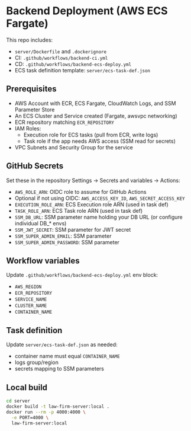 # Backend Deployment (AWS ECS Fargate)

This repo includes:
- `server/Dockerfile` and `.dockerignore`
- CI: `.github/workflows/backend-ci.yml`
- CD: `.github/workflows/backend-ecs-deploy.yml`
- ECS task definition template: `server/ecs-task-def.json`

## Prerequisites
- AWS Account with ECR, ECS Fargate, CloudWatch Logs, and SSM Parameter Store
- An ECS Cluster and Service created (Fargate, awsvpc networking)
- ECR repository matching `ECR_REPOSITORY`
- IAM Roles:
  - Execution role for ECS tasks (pull from ECR, write logs)
  - Task role if the app needs AWS access (SSM read for secrets)
- VPC Subnets and Security Group for the service

## GitHub Secrets
Set these in the repository Settings → Secrets and variables → Actions:
- `AWS_ROLE_ARN`: OIDC role to assume for GitHub Actions
- Optional if not using OIDC: `AWS_ACCESS_KEY_ID`, `AWS_SECRET_ACCESS_KEY`
- `EXECUTION_ROLE_ARN`: ECS Execution role ARN (used in task def)
- `TASK_ROLE_ARN`: ECS Task role ARN (used in task def)
- `SSM_DB_URL`: SSM parameter name holding your DB URL (or configure individual DB_* envs)
- `SSM_JWT_SECRET`: SSM parameter for JWT secret
- `SSM_SUPER_ADMIN_EMAIL`: SSM parameter
- `SSM_SUPER_ADMIN_PASSWORD`: SSM parameter

## Workflow variables
Update `.github/workflows/backend-ecs-deploy.yml` env block:
- `AWS_REGION`
- `ECR_REPOSITORY`
- `SERVICE_NAME`
- `CLUSTER_NAME`
- `CONTAINER_NAME`

## Task definition
Update `server/ecs-task-def.json` as needed:
- container name must equal `CONTAINER_NAME`
- logs group/region
- secrets mapping to SSM parameters

## Local build
```bash
cd server
docker build -t law-firm-server:local .
docker run --rm -p 4000:4000 \
  -e PORT=4000 \
  law-firm-server:local
```

